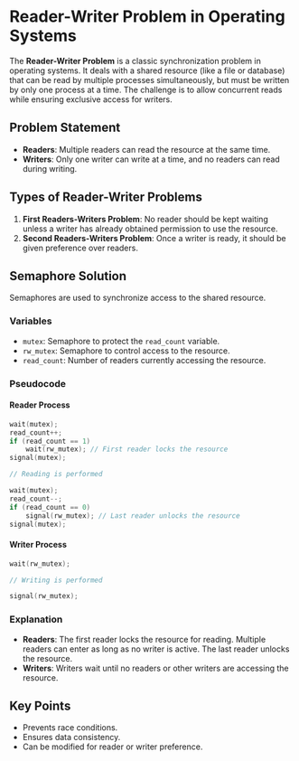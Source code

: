# Reader-Writer Problem in Operating Systems

The **Reader-Writer Problem** is a classic synchronization problem in operating systems. It deals with a shared resource (like a file or database) that can be read by multiple processes simultaneously, but must be written by only one process at a time. The challenge is to allow concurrent reads while ensuring exclusive access for writers.

## Problem Statement

- **Readers**: Multiple readers can read the resource at the same time.
- **Writers**: Only one writer can write at a time, and no readers can read during writing.

## Types of Reader-Writer Problems

1. **First Readers-Writers Problem**: No reader should be kept waiting unless a writer has already obtained permission to use the resource.
2. **Second Readers-Writers Problem**: Once a writer is ready, it should be given preference over readers.

## Semaphore Solution

Semaphores are used to synchronize access to the shared resource.

### Variables

- `mutex`: Semaphore to protect the `read_count` variable.
- `rw_mutex`: Semaphore to control access to the resource.
- `read_count`: Number of readers currently accessing the resource.

### Pseudocode

#### Reader Process

```c
wait(mutex);
read_count++;
if (read_count == 1)
    wait(rw_mutex); // First reader locks the resource
signal(mutex);

// Reading is performed

wait(mutex);
read_count--;
if (read_count == 0)
    signal(rw_mutex); // Last reader unlocks the resource
signal(mutex);
```

#### Writer Process

```c
wait(rw_mutex);

// Writing is performed

signal(rw_mutex);
```

### Explanation

- **Readers**: The first reader locks the resource for reading. Multiple readers can enter as long as no writer is active. The last reader unlocks the resource.
- **Writers**: Writers wait until no readers or other writers are accessing the resource.

## Key Points

- Prevents race conditions.
- Ensures data consistency.
- Can be modified for reader or writer preference.

